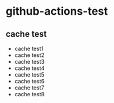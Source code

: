 # github-actions-test

## cache test
- cache test1
- cache test2
- cache test3
- cache test4
- cache test5
- cache test6
- cache test7
- cache test8
